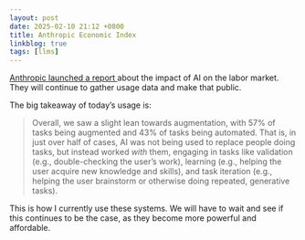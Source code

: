 ```yaml
---
layout: post
date: 2025-02-10 21:12 +0800
title: Anthropic Economic Index
linkblog: true
tags: [llms]
---
```

[Anthropic launched a report ](https://www.anthropic.com/news/the-anthropic-economic-index)about the impact of AI on the labor market. They will continue to gather usage data and make that public. 

The big takeaway of today’s usage is:
> Overall, we saw a slight lean towards augmentation, with 57% of tasks being augmented and 43% of tasks being automated. That is, in just over half of cases, AI was not being used to replace people doing tasks, but instead worked _with_ them, engaging in tasks like validation (e.g., double-checking the user’s work), learning (e.g., helping the user acquire new knowledge and skills), and task iteration (e.g., helping the user brainstorm or otherwise doing repeated, generative tasks).

This is how I currently use these systems. We will have to wait and see if this continues to be the case, as they become more powerful and affordable. 